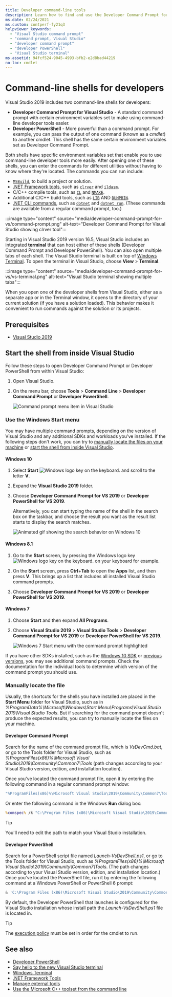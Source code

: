 ```yaml
---
title: Developer command-line tools
description: Learn how to find and use the Developer Command Prompt for Visual Studio, Developer PowerShell, and Visual Studio terminal, which let you use .NET and C++ tools more easily.
ms.date: 02/24/2021
ms.custom: contperf-fy21q3
helpviewer_keywords:
  - "Visual Studio command prompt"
  - "command prompt, Visual Studio"
  - "developer command prompt"
  - "developer PowerShell"
  - "Visual Studio terminal"
ms.assetid: 94fcf524-9045-4993-bfb2-e2d8bad44219
no-loc: cmdlet
---
```

# Command-line shells for developers

Visual Studio 2019 includes two command-line shells for developers:

- **Developer Command Prompt for Visual Studio** - A standard command prompt with certain environment variables set to make using command-line developer tools easier.
- **Developer PowerShell** - More powerful than a command prompt. For example, you can pass the output of one command (known as a *cmdlet*) to another cmdlet. This shell has the same certain environment variables set as Developer Command Prompt.

Both shells have specific environment variables set that enable you to use command-line developer tools more easily. After opening one of these shells, you can enter the commands for different utilities without having to know where they're located. The commands you can run include:

- [`MSBuild`](/visualstudio/msbuild/msbuild-command-line-reference), to build a project or solution.
- [.NET Framework tools](index.md), such as [`clrver`](clrver-exe-clr-version-tool.md) and [`ildasm`](ildasm-exe-il-disassembler.md).
- C/C++ compile tools, such as [`CL`](/cpp/build/reference/compiler-command-line-syntax) and [`NMAKE`](/cpp/build/reference/running-nmake).
- Additional C/C++ build tools, such as [`LIB`](/cpp/build/reference/lib-reference) AND [`DUMPBIN`](/cpp/build/reference/dumpbin-reference).
- [.NET CLI commands](../../core/tools/index.md), such as [`dotnet`](../../core/tools/dotnet.md) and [`dotnet run`](../../core/tools/dotnet-run.md). (These commands are available from a regular command prompt, too.)

:::image type="content" source="media/developer-command-prompt-for-vs/command-prompt.png" alt-text="Developer Command Prompt for Visual Studio showing clrver tool":::

Starting in Visual Studio 2019 version 16.5, Visual Studio includes an integrated **terminal** that can host either of these shells (Developer Command Prompt and Developer PowerShell). You can also open multiple tabs of each shell. The Visual Studio terminal is built on top of [Windows Terminal](/windows/terminal/). To open the terminal in Visual Studio, choose **View** > **Terminal**.

:::image type="content" source="media/developer-command-prompt-for-vs/vs-terminal.png" alt-text="Visual Studio terminal showing multiple tabs":::

When you open one of the developer shells from Visual Studio, either as a separate app or in the Terminal window, it opens to the directory of your current solution (if you have a solution loaded). This behavior makes it convenient to run commands against the solution or its projects.

## Prerequisites

- [Visual Studio 2019](https://visualstudio.microsoft.com/downloads/?utm_medium=microsoft&utm_source=docs.microsoft.com&utm_campaign=inline+link&utm_content=download+vs2019)

## Start the shell from inside Visual Studio

Follow these steps to open Developer Command Prompt or Developer PowerShell from within Visual Studio:

1. Open Visual Studio.

1. On the menu bar, choose **Tools** > **Command Line** > **Developer Command Prompt** or **Developer PowerShell**.

   ![Command prompt menu item in Visual Studio](./media/developer-command-prompt-for-vs/vs-menu.png)

### Use the Windows Start menu

You may have multiple command prompts, depending on the version of Visual Studio and any additional SDKs and workloads you've installed. If the following steps don't work, you can try to [manually locate the files on your machine](#manually-locate-the-files-on-your-machine) or [start the shell from inside Visual Studio](#start-the-shell-from-inside-visual-studio).

#### Windows 10

1. Select **Start** ![Windows logo key on the keyboard.](./media/developer-command-prompt-for-vs/windows-logo-key-graphic.png) and scroll to the letter **V**.

1. Expand the **Visual Studio 2019** folder.

1. Choose **Developer Command Prompt for VS 2019** or **Developer PowerShell for VS 2019**.

   Alternatively, you can start typing the name of the shell in the search box on the taskbar, and choose the result you want as the result list starts to display the search matches.

   ![Animated gif showing the search behavior on Windows 10](./media/developer-command-prompt-for-vs/windows10-search.gif)

#### Windows 8.1

1. Go to the **Start** screen, by pressing the Windows logo key ![Windows logo key on the keyboard.](./media/developer-command-prompt-for-vs/windows-logo-key-graphic.png) on your keyboard for example.

1. On the **Start** screen, press **Ctrl**+**Tab** to open the **Apps** list, and then press **V**. This brings up a list that includes all installed Visual Studio command prompts.

1. Choose **Developer Command Prompt for VS 2019** or **Developer PowerShell for VS 2019**.

#### Windows 7

1. Choose **Start** and then expand **All Programs**.

1. Choose **Visual Studio 2019** > **Visual Studio Tools** > **Developer Command Prompt for VS 2019** or **Developer PowerShell for VS 2019**.

   ![Windows 7 Start menu with the command prompt highlighted](./media/developer-command-prompt-for-vs/windows7-menu.png)

If you have other SDKs installed, such as the [Windows 10 SDK](https://developer.microsoft.com/windows/downloads/windows-10-sdk) or [previous versions](https://developer.microsoft.com/windows/downloads/sdk-archive), you may see additional command prompts. Check the documentation for the individual tools to determine which version of the command prompt you should use.

### Manually locate the file

Usually, the shortcuts for the shells you have installed are placed in the **Start Menu** folder for Visual Studio, such as in *%ProgramData%\Microsoft\Windows\Start Menu\Programs\Visual Studio 2019\Visual Studio Tools*. But if searching for the command prompt doesn't produce the expected results, you can try to manually locate the files on your machine.

#### Developer Command Prompt

Search for the name of the command prompt file, which is *VsDevCmd.bat*, or go to the Tools folder for Visual Studio, such as *%ProgramFiles(x86)%\Microsoft Visual Studio\2019\Community\Common7\Tools* (path changes according to your Visual Studio version, edition, and installation location).

Once you've located the command prompt file, open it by entering the following command in a regular command prompt window:

```cmd
"%ProgramFiles(x86)%\Microsoft Visual Studio\2019\Community\Common7\Tools\VsDevCmd.bat"
```

Or enter the following command in the Windows **Run** dialog box:

```cmd
%comspec% /k "C:\Program Files (x86)\Microsoft Visual Studio\2019\Community\Common7\Tools\VsDevCmd.bat"
```

> [!TIP]
> You'll need to edit the path to match your Visual Studio installation.

#### Developer PowerShell

Search for a PowerShell script file named *Launch-VsDevShell.ps1*, or go to the Tools folder for Visual Studio, such as *%ProgramFiles(x86)%\Microsoft Visual Studio\2019\Community\Common7\Tools*. (The path changes according to your Visual Studio version, edition, and installation location.) Once you've located the PowerShell file, run it by entering the following command at a Windows PowerShell or PowerShell 6 prompt:

```powershell
& 'C:\Program Files (x86)\Microsoft Visual Studio\2019\Community\Common7\Tools\Launch-VsDevShell.ps1'
```

By default, the Developer PowerShell that launches is configured for the Visual Studio installation whose install path the *Launch-VsDevShell.ps1* file is located in.

> [!TIP]
> The [execution policy](/powershell/module/microsoft.powershell.core/about/about_execution_policies) must be set in order for the cmdlet to run.

## See also

- [Developer PowerShell](https://devblogs.microsoft.com/visualstudio/the-powershell-you-know-and-love-now-with-a-side-of-visual-studio/)
- [Say hello to the new Visual Studio terminal](https://devblogs.microsoft.com/visualstudio/say-hello-to-the-new-visual-studio-terminal/)
- [Windows Terminal](/windows/terminal/)
- [.NET Framework Tools](index.md)
- [Manage external tools](/visualstudio/ide/managing-external-tools)
- [Use the Microsoft C++ toolset from the command line](/cpp/build/building-on-the-command-line)
